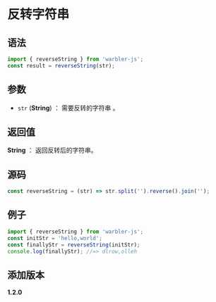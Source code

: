 # 反转字符串

## 语法

```js
import { reverseString } from 'warbler-js';
const result = reverseString(str);
```

## 参数

- `str` (**String**) ： 需要反转的字符串 。

## 返回值

**String** ： 返回反转后的字符串。

## 源码

```js
const reverseString = (str) => str.split('').reverse().join('');
```

## 例子

```js
import { reverseString } from 'warbler-js';
const initStr = 'hello,world';
const finallyStr = reverseString(initStr);
console.log(finallyStr); //=> dlrow,olleh
```

## 添加版本

**1.2.0**
